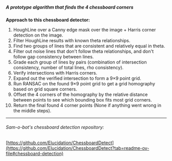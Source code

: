 ##### A prototype algorithm that finds the 4 chessboard corners

**Approach to this chessboard detector:**

1. HoughLine over a Canny edge mask over the image + Harris corner detection on the image.
2. Filter HoughLine results with known theta relationships.
3. Find two groups of lines that are consistent and relatively equal in theta.
4. Filter out noise lines that don't follow theta relationships, and don't follow gap consistency between lines.
5. Grade each group of lines by pairs (combination of intersection consistency, number of total lines, rho consistency).
6. Verify intersections with Harris corners.
7. Expand out the verified intersection to form a 9×9 point grid.
8. Run RANSAC on the found 9×9 point grid to get a grid homography based on grid square corners.
9. Offset the 4 corners of the homography by the relative distance between points to see which bounding box fits most grid corners.
10. Return the final found 4 corner points (None if anything went wrong in the middle steps).

---

###### Sam-o-bot's chessboard detection repository:
[https://github.com/Elucidation/ChessboardDetect](https://github.com/Elucidation/ChessboardDetect?tab=readme-ov-file#chessboard-detection)
